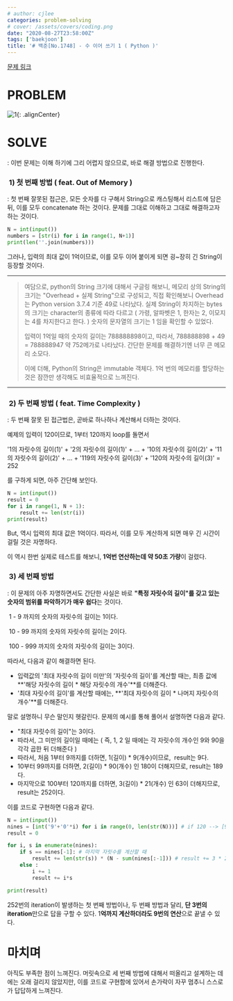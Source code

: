 ```yaml
---
# author: cjlee
categories: problem-solving
# cover: /assets/covers/coding.png
date: "2020-08-27T23:58:00Z"
tags: ['baekjoon']
title: '# 백준[No.1748] - 수 이어 쓰기 1 ( Python )'
---
```


[문제 링크](https://www.acmicpc.net/problem/1748)

# PROBLEM

![1](/assets/images/2020-08-27-09-21-28_2020-08-27-ps_3.md.png){: .alignCenter}
# SOLVE

: 이번 문제는 이해 하기에 그리 어렵지 않으므로, 바로 해결 방법으로 진행한다.

###  1) 첫 번째 방법 ( feat. Out of Memory )

: 첫 번째 잘못된 접근은, 모든 숫자를 다 구해서 String으로 캐스팅해서 리스트에 담은 뒤, 이를 모두 concatenate 하는 것이다. 문제를 그대로 이해하고 그대로 해결하고자 하는 것이다. 

```python
N = int(input())
numbers = [str(i) for i in range(1, N+1)]
print(len(''.join(numbers)))
```

그러나, 입력의 최대 값이 1억이므로, 이를 모두 이어 붙이게 되면 굉~장히 긴 String이 등장할 것이다.

---

> 여담으로, python의 String 크기에 대해서 구글링 해보니, 메모리 상의 String의 크기는 "Overhead + 실제 String"으로 구성되고, 직접 확인해보니 Overhead는 Python version 3.7.4 기준 49로 나타났다. 실제 String이 차지하는 bytes의 크기는 character의 종류에 따라 다르고 ( 가령, 알파벳은 1, 한자는 2, 이모지는 4를 차지한다고 한다. ) 숫자의 문자열의 크기는 1 임을 확인할 수 있었다. 
>
> 입력이 1억일 때의 숫자의 길이는 788888898이고, 따라서, 788888898 + 49 = 788888947 약 752메가로 나타났다. 간단한 문제를 해결하기엔 너무 큰 메모리 소모다.
>
>이에 더해, Python의 String은 immutable 객체다. 1억 번의 메모리를 할당하는 것은 잠깐만 생각해도 비효율적으로 느껴진다.

---

###  2) 두 번째 방법 ( feat. Time Complexity )

: 두 번째 잘못 된 접근법은, 곧바로 하나하나 계산해서 더하는 것이다.

예제의 입력이 120이므로, 1부터 120까지 loop를 돌면서

'1의 자릿수의 길이(1)' + '2의 자릿수의 길이(1)' + ... + '10의 자릿수의 길이(2)' + '11의 자릿수의 길이(2)' + ... + '119의 자릿수의 길이(3)' + '120의 자릿수의 길이(3)' = 252

를 구하게 되면, 아주 간단해 보인다.

``` python
N = int(input())
result = 0
for i in range(1, N + 1):
    result += len(str(i))
print(result)
```

But, 역시 입력의 최대 값은 1억이다. 따라서, 이를 모두 계산하게 되면 매우 긴 시간이 걸릴 것은 자명하다. 

이 역시 한번 실제로 테스트를 해보니, **1억번 연산하는데 약 50초 가량**이 걸렸다. 

###  3) 세 번째 방법 

: 이 문제의 아주 자명하면서도 간단한 사실은 바로 **"특정 자릿수의 길이"를 갖고 있는 숫자의 범위를 파악하기가 매우 쉽다**는 것이다.

 1 - 9 까지의 숫자의 자릿수의 길이는 1이다.

 10 - 99 까지의 숫자의 자릿수의 길이는 2이다.

 100 - 999 까지의 숫자의 자릿수의 길이는 3이다.

따라서, 다음과 같이 해결하면 된다.

-   입력값의 '최대 자릿수의 길이 미만'의 '자릿수의 길이'를 계산할 때는, 최종 값에 **'해당 자릿수의 길이 \* 해당 자릿수의 개수'**를 더해준다.
-   '최대 자릿수의 길이'를 계산할 때에는, **'최대 자릿수의 길이 \* 나머지 자릿수의 개수'**를 더해준다.

말로 설명하니 무슨 말인지 헷갈린다. 문제의 예시를 통해 풀어서 설명하면 다음과 같다.

-   "최대 자릿수의 길이"는 3이다.
-   따라서, 그 미만의 길이일 때에는 ( 즉, 1, 2 일 때에는 각 자릿수의 개수인 9와 90을 각각 곱한 뒤 더해준다 ) 
-   따라서, 처음 1부터 9까지를 더하면, 1(길이) \* 9(개수)이므로,  result는 9다.
-   10부터 99까지를 더하면, 2(길이) \* 90(개수) 인 180이 더해지므로, result는 189다.
-   마지막으로 100부터 120까지를 더하면, 3(길이) \* 21(개수) 인 63이 더해지므로, result는 252이다.

이를 코드로 구현하면 다음과 같다.

```python
N = int(input())
nines = [int('9'+'0'*i) for i in range(0, len(str(N)))] # if 120 --> [9, 90, 900]
result = 0

for i, s in enumerate(nines):
    if s == nines[-1]: # 마지막 자릿수를 계산할 때
        result += len(str(s)) * (N - sum(nines[:-1])) # result += 3 * 21
    else :
        i += 1
        result += i*s

print(result)
```

252번의 iteration이 발생하는 첫 번째 방법이나, 두 번째 방법과 달리, **단 3번의 iteration**만으로 답을 구할 수 있다. 1**억까지 계산하더라도 9번의 연산**으로 끝낼 수 있다.

# 마치며

아직도 부족한 점이 느껴진다. 머릿속으로 세 번째 방법에 대해서 떠올리고 설계하는 데에는 오래 걸리지 않았지만, 이를 코드로 구현함에 있어서 손가락이 자꾸 멈추니 스스로가 답답하게 느껴진다.